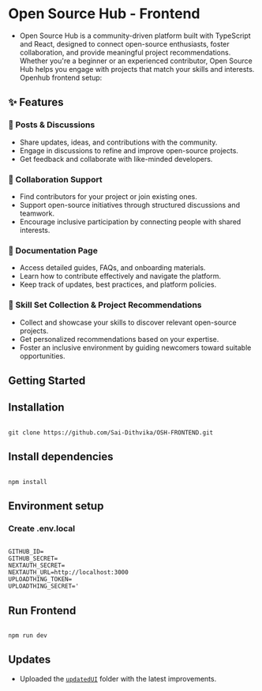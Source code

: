 # Open Source Hub - Frontend 

- Open Source Hub is a community-driven platform built with TypeScript and React, designed to connect open-source enthusiasts, foster collaboration, and provide meaningful project recommendations. Whether you're a beginner or an experienced contributor, Open Source Hub helps you engage with projects that match your skills and interests.
Openhub frontend setup:

## ✨ Features  

### 📌 Posts & Discussions  
- Share updates, ideas, and contributions with the community.  
- Engage in discussions to refine and improve open-source projects.  
- Get feedback and collaborate with like-minded developers.  

### 🤝 Collaboration Support  
- Find contributors for your project or join existing ones.  
- Support open-source initiatives through structured discussions and teamwork.  
- Encourage inclusive participation by connecting people with shared interests.  

### 📖 Documentation Page  
- Access detailed guides, FAQs, and onboarding materials.  
- Learn how to contribute effectively and navigate the platform.  
- Keep track of updates, best practices, and platform policies.  

### 🧩 Skill Set Collection & Project Recommendations  
- Collect and showcase your skills to discover relevant open-source projects.  
- Get personalized recommendations based on your expertise.  
- Foster an inclusive environment by guiding newcomers toward suitable opportunities.  


## Getting Started

## Installation

```

git clone https://github.com/Sai-Dithvika/OSH-FRONTEND.git

```

## Install dependencies

```

npm install

```

## Environment setup

### Create .env.local

```

GITHUB_ID=
GITHUB_SECRET= 
NEXTAUTH_SECRET=
NEXTAUTH_URL=http://localhost:3000
UPLOADTHING_TOKEN=
UPLOADTHING_SECRET='

```
## Run Frontend

```

npm run dev

```
## Updates
- Uploaded the [`updatedUI`](https://github.com/Sai-Dithvika/OSH-FRONTEND/tree/main/updateUi) folder  with the latest improvements.


